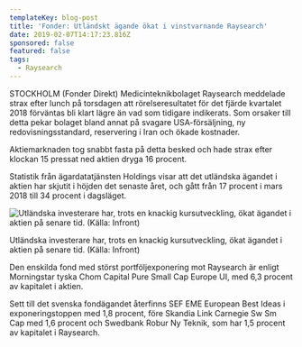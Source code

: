 ```yaml
---
templateKey: blog-post
title: 'Fonder: Utländskt ägande ökat i vinstvarnande Raysearch'
date: 2019-02-07T14:17:23.816Z
sponsored: false
featured: false
tags:
  - Raysearch
---
```

STOCKHOLM (Fonder Direkt) Medicinteknikbolaget Raysearch meddelade strax efter lunch på torsdagen att rörelseresultatet för det fjärde kvartalet 2018 förväntas bli klart lägre än vad som tidigare indikerats. Som orsaker till detta pekar bolaget bland annat på svagare USA-försäljning, ny redovisningsstandard, reservering i Iran och ökade kostnader.



Aktiemarknaden tog snabbt fasta på detta besked och hade strax efter klockan 15 pressat ned aktien dryga 16 procent.



Statistik från ägardatatjänsten Holdings visar att det utländska ägandet i aktien har skjutit i höjden det senaste året, och gått från 17 procent i mars 2018 till 34 procent i dagsläget.

![Utländska investerare har, trots en knackig kursutveckling, ökat ägandet i aktien på senare tid. (Källa: Infront)](/img/raysearch7feb.png)

<span class="image-caption">Utländska investerare har, trots en knackig kursutveckling, ökat ägandet i aktien på senare tid. (Källa: Infront)</span>

Den enskilda fond med störst portföljexponering mot Raysearch är enligt Morningstar tyska Chom Capital Pure Small Cap Europe UI, med 6,3 procent av kapitalet i aktien.



Sett till det svenska fondägandet återfinns SEF EME European Best Ideas i exponeringstoppen med 1,8 procent, före Skandia Link Carnegie Sw Sm Cap med 1,6 procent och Swedbank Robur Ny Teknik, som har 1,5 procent av kapitalet i Raysearch.
